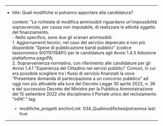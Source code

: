 ---
  - title: Quali modifiche si potranno apportare alla candidatura?

    content: "Le richieste di modifica ammissibili riguardano un'impossibilità sopravvenuta, per causa non imputabile, di realizzare le attività oggetto del finanziamento.  <br>- Nello specifico, sono due gli scenari ammissibili: <br> 1. Aggiornamenti tecnici, nel caso del servizio deprecato e non più disponibile \"Spese di pubblicazione bandi pubblici\" (codice tassonomico 9/0115119AP/) per le candidature agli Avvisi 1.4.3 Adozione piattaforma pagoPA;  <br> 2. Sopravvenienza normativa, con riferimento alle candidature per gli Avvisi 1.4.1 \"Esperienza del Cittadino nei servizi pubblici\" Comuni, in cui era possibile scegliere tra i flussi di servizio finanziati la voce \"Presentare domanda di partecipazione a un concorso pubblico\" ad oggi non più attivabile alla luce del Decreto Legge 30 aprile 2022, n. 36 e del successivo Decreto del Ministro per la Pubblica Amministrazione del 15 settembre 2022 che disciplinano il Portale unico del reclutamento \"InPA\"."
    tag:
      - modifiche_progetti
    anchorLink: 034_Qualimodifichesipotrannoa
    last: true
---
